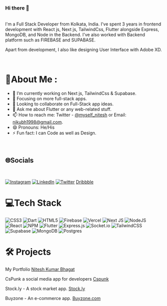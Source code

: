 ### Hi there 👋
<br>
I'm a Full Stack Developer from Kolkata, India. I've spent 3 years in frontend development with React js, Next js, TailwindCss, Flutter alongside Express, MongoDB, and Node in the Backend. 
I've also worked with Backend platform such as FIREBASE and SUPABASE.

Apart from development, I also like designing User Interface with Adobe XD.

<br>

# 💫About Me :
- 🔭 I’m currently working on Next js, TailwindCss & Supabase.
- 🌱 Focusing on more full-stack apps.
- 👯 Looking to collaborate on Full-Stack app ideas.
- 💬 Ask me about Flutter or any web-related stuff.
- 📫 How to reach me: Twitter - <a href="https://twitter.com/myself_nitesh">@myself_nitesh</a> or Email: nikubh1998@gmail.com.
- 😄 Pronouns: He/His
- ⚡ Fun fact: I can Code as well as Design.

<br/>

## 🌐Socials
<br/>

[![Instagram](https://img.shields.io/badge/Instagram-%23E4405F.svg?logo=Instagram&logoColor=white)](https://instagram.com/_nitesh_bhagat_) 
[![LinkedIn](https://img.shields.io/badge/LinkedIn-%230077B5.svg?logo=linkedin&logoColor=white)](https://www.linkedin.com/in/nitesh-bhagat-a8b996137/) 
[![Twitter](https://img.shields.io/badge/Twitter-%231DA1F2.svg?logo=Twitter&logoColor=white)](https://twitter.com/myself_nitesh) 
<a href="https://dribbble.com/its_nitesh">Dribbble</a>
# 💻Tech Stack
![CSS3](https://img.shields.io/badge/css3-%231572B6.svg?style=for-the-badge&logo=css3&logoColor=white)
![Dart](https://img.shields.io/badge/dart-%230175C2.svg?style=for-the-badge&logo=dart&logoColor=white)
![HTML5](https://img.shields.io/badge/html5-%23E34F26.svg?style=for-the-badge&logo=html5&logoColor=white)
![Firebase](https://img.shields.io/badge/firebase-%23039BE5.svg?style=for-the-badge&logo=firebase) 
![Vercel](https://img.shields.io/badge/vercel-%23000000.svg?style=for-the-badge&logo=vercel&logoColor=white) 
![Next JS](https://img.shields.io/badge/Next-black?style=for-the-badge&logo=next.js&logoColor=white) 
![NodeJS](https://img.shields.io/badge/node.js-6DA55F?style=for-the-badge&logo=node.js&logoColor=white) 
![React](https://img.shields.io/badge/react-%2320232a.svg?style=for-the-badge&logo=react&logoColor=%2361DAFB) 
![NPM](https://img.shields.io/badge/NPM-%23000000.svg?style=for-the-badge&logo=npm&logoColor=white) 
![Flutter](https://img.shields.io/badge/Flutter-%2302569B.svg?style=for-the-badge&logo=Flutter&logoColor=white) 
![Express.js](https://img.shields.io/badge/express.js-%23404d59.svg?style=for-the-badge&logo=express&logoColor=%2361DAFB) 
![Socket.io](https://img.shields.io/badge/Socket.io-black?style=for-the-badge&logo=socket.io&badgeColor=010101) 
![TailwindCSS](https://img.shields.io/badge/tailwindcss-%2338B2AC.svg?style=for-the-badge&logo=tailwind-css&logoColor=white) 
![Supabase](https://img.shields.io/badge/Supabase-3ECF8E?style=for-the-badge&logo=supabase&logoColor=white) 
![MongoDB](https://img.shields.io/badge/MongoDB-%234ea94b.svg?style=for-the-badge&logo=mongodb&logoColor=white) 
![Postgres](https://img.shields.io/badge/postgres-%23316192.svg?style=for-the-badge&logo=postgresql&logoColor=white)

# 🛠 Projects
My Portfolio
<a href="https://niteshbhagat.vercel.app/">Nitesh Kumar Bhagat</a>

CsPunk a social media app for developers
<a href="https://cspunk.vercel.app/">Cspunk</a>

Stock.ly - A stock market app.
<a href="https://stockly-beta.vercel.app/">Stock.ly</a>

Buyzone - An e-commerce app.
<a href="https://buyzone.vercel.app/">Buyzone.com</a>



